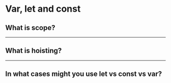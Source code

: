 # Var, let and const

## What is scope?

---

## What is hoisting?

---

## In what cases might you use let vs const vs var?